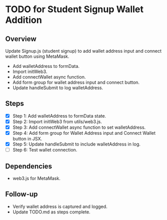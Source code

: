 # TODO for Student Signup Wallet Addition

## Overview
Update Signup.js (student signup) to add wallet address input and connect wallet button using MetaMask.
- Add walletAddress to formData.
- Import initWeb3.
- Add connectWallet async function.
- Add form group for wallet address input and connect button.
- Update handleSubmit to log walletAddress.

## Steps
- [x] Step 1: Add walletAddress to formData state.
- [x] Step 2: Import initWeb3 from utils/web3.js.
- [x] Step 3: Add connectWallet async function to set walletAddress.
- [x] Step 4: Add form group for Wallet Address input and Connect Wallet button in JSX.
- [x] Step 5: Update handleSubmit to include walletAddress in log.
- [ ] Step 6: Test wallet connection.

## Dependencies
- web3.js for MetaMask.

## Follow-up
- Verify wallet address is captured and logged.
- Update TODO.md as steps complete.
